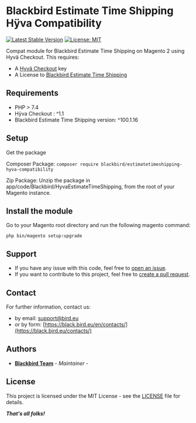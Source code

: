 # Blackbird Estimate Time Shipping Hÿva Compatibility

[![Latest Stable Version](https://img.shields.io/packagist/v/blackbird/estimate-time-shipping-hyva-compatibility.svg?style=flat-square)](https://packagist.org/packages/blackbird/module-hyva-estimate-time-shipping)
[![License: MIT](https://img.shields.io/github/license/blackbird-agency/estimate-time-shipping-hyva-compatibility.svg?style=flat-square)](./LICENSE)

Compat module for Blackbird Estimate Time Shipping on Magento 2 using Hyvä Checkout. This requires:
- A [Hyvä Checkout](https://www.hyva.io/) key
- A License to [Blackbird Estimate Time Shipping](https://store.bird.eu/en/extension-estimated-delivery-date-magento-2.html)

## Requirements

* PHP > 7.4
* Hÿva Checkout : ^1.1
* Blackbird Estimate Time Shipping version: ^100.1.16

## Setup

Get the package

Composer Package:
```composer require blackbird/estimatetimeshipping-hyva-compatibility```

Zip Package:
Unzip the package in app/code/Blackbird/HyvaEstimateTimeShipping, from the root of your Magento instance.


## Install the module

Go to your Magento root directory and run the following magento command:

```
php bin/magento setup:upgrade
```

## Support

- If you have any issue with this code, feel free to [open an issue](https://github.com/blackbird-agency/estimate-time-shipping-hyva-compatibility/issues/new).
- If you want to contribute to this project, feel free to [create a pull request](https://github.com/blackbird-agency/estimate-time-shipping-hyva-compatibility/compare).

## Contact

For further information, contact us:

- by email: support@bird.eu
- or by form: [https://black.bird.eu/en/contacts/](https://black.bird.eu/contacts/)

## Authors

- [**Blackbird Team**](https://github.com/blackbird-agency) - *Maintainer* -

## License

This project is licensed under the MIT License - see the [LICENSE](LICENSE) file for details.

***That's all folks!***
